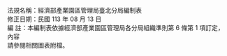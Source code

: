法規名稱：經濟部產業園區管理局臺北分局編制表  
修正日期：民國 113 年 08 月 13 日  
編 註：本編制表依據經濟部產業園區管理局各分局組織準則第 6 條第 1 項訂定，內容  
請參閱相關圖表附檔。  


